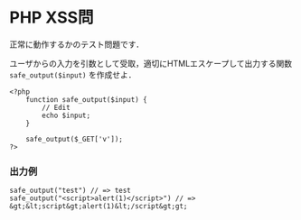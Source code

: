 # PHP XSS問

正常に動作するかのテスト問題です．

ユーザからの入力を引数として受取，適切にHTMLエスケープして出力する関数 `safe_output($input)` を作成せよ．  

```example.php
<?php
    function safe_output($input) {
        // Edit
        echo $input;
    }

    safe_output($_GET['v']);
?>
```

### 出力例

```
safe_output("test") // => test
safe_output("<script>alert(1)</script>") // => &gt;&lt;script&gt;alert(1)&lt;/script&gt;gt;
```
